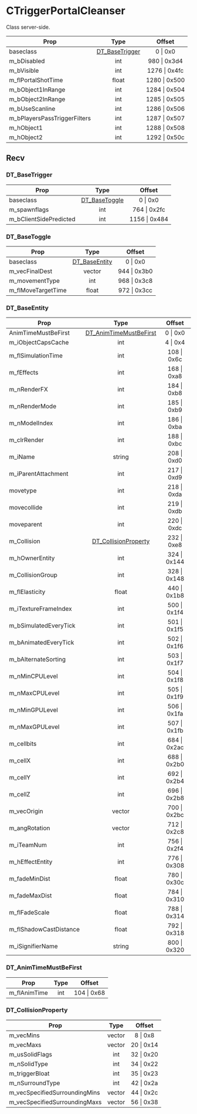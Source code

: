 # CTriggerPortalCleanser

Class server-side.

|Prop|Type|Offset|
|---|:-:|:-:|
|baseclass|[DT_BaseTrigger](#dt_basetrigger)|0 \| 0x0|
|m_bDisabled|int|980 \| 0x3d4|
|m_bVisible|int|1276 \| 0x4fc|
|m_flPortalShotTime|float|1280 \| 0x500|
|m_bObject1InRange|int|1284 \| 0x504|
|m_bObject2InRange|int|1285 \| 0x505|
|m_bUseScanline|int|1286 \| 0x506|
|m_bPlayersPassTriggerFilters|int|1287 \| 0x507|
|m_hObject1|int|1288 \| 0x508|
|m_hObject2|int|1292 \| 0x50c|

## Recv

### DT_BaseTrigger

|Prop|Type|Offset|
|---|:-:|:-:|
|baseclass|[DT_BaseToggle](#dt_basetoggle)|0 \| 0x0|
|m_spawnflags|int|764 \| 0x2fc|
|m_bClientSidePredicted|int|1156 \| 0x484|

### DT_BaseToggle

|Prop|Type|Offset|
|---|:-:|:-:|
|baseclass|[DT_BaseEntity](#dt_baseentity)|0 \| 0x0|
|m_vecFinalDest|vector|944 \| 0x3b0|
|m_movementType|int|968 \| 0x3c8|
|m_flMoveTargetTime|float|972 \| 0x3cc|

### DT_BaseEntity

|Prop|Type|Offset|
|---|:-:|:-:|
|AnimTimeMustBeFirst|[DT_AnimTimeMustBeFirst](#dt_animtimemustbefirst)|0 \| 0x0|
|m_iObjectCapsCache|int|4 \| 0x4|
|m_flSimulationTime|int|108 \| 0x6c|
|m_fEffects|int|168 \| 0xa8|
|m_nRenderFX|int|184 \| 0xb8|
|m_nRenderMode|int|185 \| 0xb9|
|m_nModelIndex|int|186 \| 0xba|
|m_clrRender|int|188 \| 0xbc|
|m_iName|string|208 \| 0xd0|
|m_iParentAttachment|int|217 \| 0xd9|
|movetype|int|218 \| 0xda|
|movecollide|int|219 \| 0xdb|
|moveparent|int|220 \| 0xdc|
|m_Collision|[DT_CollisionProperty](#dt_collisionproperty)|232 \| 0xe8|
|m_hOwnerEntity|int|324 \| 0x144|
|m_CollisionGroup|int|328 \| 0x148|
|m_flElasticity|float|440 \| 0x1b8|
|m_iTextureFrameIndex|int|500 \| 0x1f4|
|m_bSimulatedEveryTick|int|501 \| 0x1f5|
|m_bAnimatedEveryTick|int|502 \| 0x1f6|
|m_bAlternateSorting|int|503 \| 0x1f7|
|m_nMinCPULevel|int|504 \| 0x1f8|
|m_nMaxCPULevel|int|505 \| 0x1f9|
|m_nMinGPULevel|int|506 \| 0x1fa|
|m_nMaxGPULevel|int|507 \| 0x1fb|
|m_cellbits|int|684 \| 0x2ac|
|m_cellX|int|688 \| 0x2b0|
|m_cellY|int|692 \| 0x2b4|
|m_cellZ|int|696 \| 0x2b8|
|m_vecOrigin|vector|700 \| 0x2bc|
|m_angRotation|vector|712 \| 0x2c8|
|m_iTeamNum|int|756 \| 0x2f4|
|m_hEffectEntity|int|776 \| 0x308|
|m_fadeMinDist|float|780 \| 0x30c|
|m_fadeMaxDist|float|784 \| 0x310|
|m_flFadeScale|float|788 \| 0x314|
|m_flShadowCastDistance|float|792 \| 0x318|
|m_iSignifierName|string|800 \| 0x320|

### DT_AnimTimeMustBeFirst

|Prop|Type|Offset|
|---|:-:|:-:|
|m_flAnimTime|int|104 \| 0x68|

### DT_CollisionProperty

|Prop|Type|Offset|
|---|:-:|:-:|
|m_vecMins|vector|8 \| 0x8|
|m_vecMaxs|vector|20 \| 0x14|
|m_usSolidFlags|int|32 \| 0x20|
|m_nSolidType|int|34 \| 0x22|
|m_triggerBloat|int|35 \| 0x23|
|m_nSurroundType|int|42 \| 0x2a|
|m_vecSpecifiedSurroundingMins|vector|44 \| 0x2c|
|m_vecSpecifiedSurroundingMaxs|vector|56 \| 0x38|
